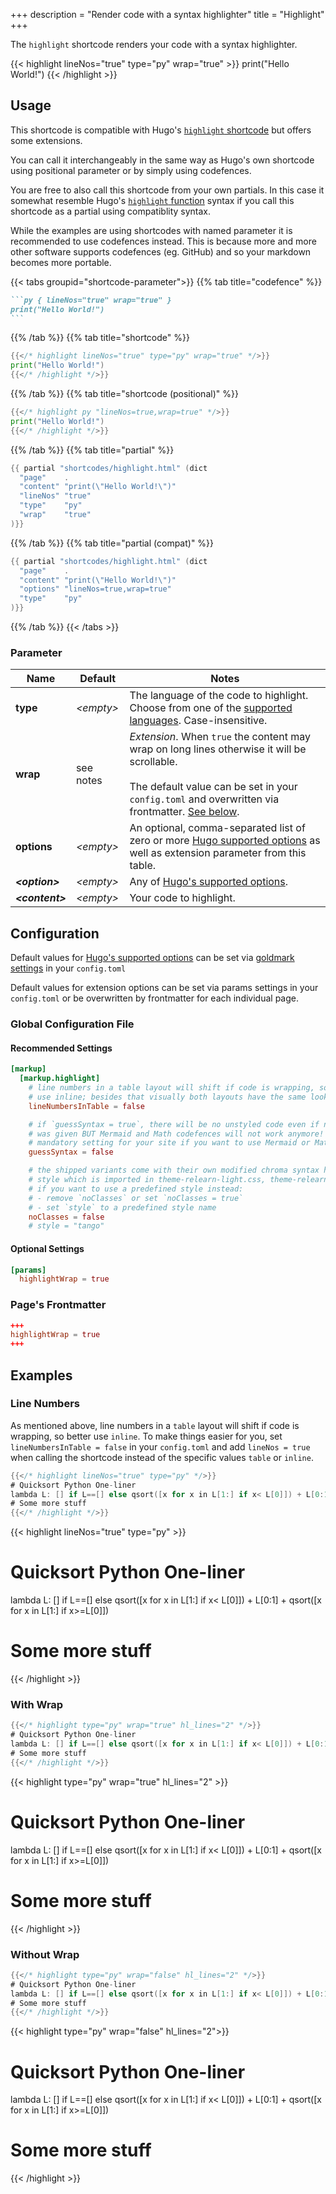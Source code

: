 +++
description = "Render code with a syntax highlighter"
title = "Highlight"
+++

The `highlight` shortcode renders your code with a syntax highlighter.

{{< highlight lineNos="true" type="py" wrap="true" >}}
print("Hello World!")
{{< /highlight >}}

## Usage

This shortcode is compatible with Hugo's [`highlight` shortcode](https://gohugo.io/content-management/syntax-highlighting/#highlight-shortcode) but offers some extensions.

You can call it interchangeably in the same way as Hugo's own shortcode using positional parameter or by simply using codefences.

You are free to also call this shortcode from your own partials. In this case it somewhat resemble Hugo's [`highlight` function](https://gohugo.io/functions/highlight/) syntax if you call this shortcode as a partial using compatiblity syntax.

While the examples are using shortcodes with named parameter it is recommended to use codefences instead. This is because more and more other software supports codefences (eg. GitHub) and so your markdown becomes more portable.


{{< tabs groupid="shortcode-parameter">}}
{{% tab title="codefence" %}}

````md
```py { lineNos="true" wrap="true" }
print("Hello World!")
```
````

{{% /tab %}}
{{% tab title="shortcode" %}}

````go
{{</* highlight lineNos="true" type="py" wrap="true" */>}}
print("Hello World!")
{{</* /highlight */>}}
````

{{% /tab %}}
{{% tab title="shortcode (positional)" %}}

````go
{{</* highlight py "lineNos=true,wrap=true" */>}}
print("Hello World!")
{{</* /highlight */>}}
````

{{% /tab %}}
{{% tab title="partial" %}}

````go
{{ partial "shortcodes/highlight.html" (dict
  "page"    .
  "content" "print(\"Hello World!\")"
  "lineNos" "true"
  "type"    "py"
  "wrap"    "true"
)}}

````

{{% /tab %}}
{{% tab title="partial (compat)" %}}

````go
{{ partial "shortcodes/highlight.html" (dict
  "page"    .
  "content" "print(\"Hello World!\")"
  "options" "lineNos=true,wrap=true"
  "type"    "py"
)}}

````

{{% /tab %}}
{{< /tabs >}}

### Parameter

| Name                  | Default          | Notes       |
|-----------------------|------------------|-------------|
| **type**              | _&lt;empty&gt;_  | The language of the code to highlight. Choose from one of the [supported languages](https://gohugo.io/content-management/syntax-highlighting/#list-of-chroma-highlighting-languages). Case-insensitive. |
| **wrap**              | see notes        | _Extension_. When `true` the content may wrap on long lines otherwise it will be scrollable.<br><br>The default value can be set in your `config.toml` and overwritten via frontmatter. [See below](#configuration). |
| **options**           | _&lt;empty&gt;_  | An optional, comma-separated list of zero or more [Hugo supported options](https://gohugo.io/functions/highlight/#options) as well as extension parameter from this table. |
| _**&lt;option&gt;**_  | _&lt;empty&gt;_  | Any of [Hugo's supported options](https://gohugo.io/functions/highlight/#options). |
| _**&lt;content&gt;**_ | _&lt;empty&gt;_  | Your code to highlight. |

## Configuration

Default values for [Hugo's supported options](https://gohugo.io/functions/highlight/#options) can be set via [goldmark settings](https://gohugo.io/getting-started/configuration-markup/#highlight) in your `config.toml`

Default values for extension options can be set via params settings in your `config.toml` or be overwritten by frontmatter for each individual page.

### Global Configuration File

#### Recommended Settings

````toml
[markup]
  [markup.highlight]
    # line numbers in a table layout will shift if code is wrapping, so better
    # use inline; besides that visually both layouts have the same look and behavior
    lineNumbersInTable = false

    # if `guessSyntax = true`, there will be no unstyled code even if no language
    # was given BUT Mermaid and Math codefences will not work anymore! So this is a
    # mandatory setting for your site if you want to use Mermaid or Math codefences
    guessSyntax = false

    # the shipped variants come with their own modified chroma syntax highlightning
    # style which is imported in theme-relearn-light.css, theme-relearn-dark.css, etc.;
    # if you want to use a predefined style instead:
    # - remove `noClasses` or set `noClasses = true`
    # - set `style` to a predefined style name
    noClasses = false
    # style = "tango"
````

#### Optional Settings

````toml
[params]
  highlightWrap = true
````

### Page's Frontmatter

````toml
+++
highlightWrap = true
+++
````

## Examples

### Line Numbers

As mentioned above, line numbers in a `table` layout will shift if code is wrapping, so better use `inline`. To make things easier for you, set `lineNumbersInTable = false` in your `config.toml` and add `lineNos = true` when calling the shortcode instead of the specific values `table` or `inline`.

````go
{{</* highlight lineNos="true" type="py" */>}}
# Quicksort Python One-liner
lambda L: [] if L==[] else qsort([x for x in L[1:] if x< L[0]]) + L[0:1] + qsort([x for x in L[1:] if x>=L[0]])
# Some more stuff
{{</* /highlight */>}}
````

{{< highlight lineNos="true" type="py" >}}
# Quicksort Python One-liner
lambda L: [] if L==[] else qsort([x for x in L[1:] if x< L[0]]) + L[0:1] + qsort([x for x in L[1:] if x>=L[0]])
# Some more stuff
{{< /highlight >}}

### With Wrap

````go
{{</* highlight type="py" wrap="true" hl_lines="2" */>}}
# Quicksort Python One-liner
lambda L: [] if L==[] else qsort([x for x in L[1:] if x< L[0]]) + L[0:1] + qsort([x for x in L[1:] if x>=L[0]])
# Some more stuff
{{</* /highlight */>}}
````

{{< highlight type="py" wrap="true" hl_lines="2" >}}
# Quicksort Python One-liner
lambda L: [] if L==[] else qsort([x for x in L[1:] if x< L[0]]) + L[0:1] + qsort([x for x in L[1:] if x>=L[0]])
# Some more stuff
{{< /highlight >}}

### Without Wrap

````go
{{</* highlight type="py" wrap="false" hl_lines="2" */>}}
# Quicksort Python One-liner
lambda L: [] if L==[] else qsort([x for x in L[1:] if x< L[0]]) + L[0:1] + qsort([x for x in L[1:] if x>=L[0]])
# Some more stuff
{{</* /highlight */>}}
````

{{< highlight type="py" wrap="false" hl_lines="2">}}
# Quicksort Python One-liner
lambda L: [] if L==[] else qsort([x for x in L[1:] if x< L[0]]) + L[0:1] + qsort([x for x in L[1:] if x>=L[0]])
# Some more stuff
{{< /highlight >}}